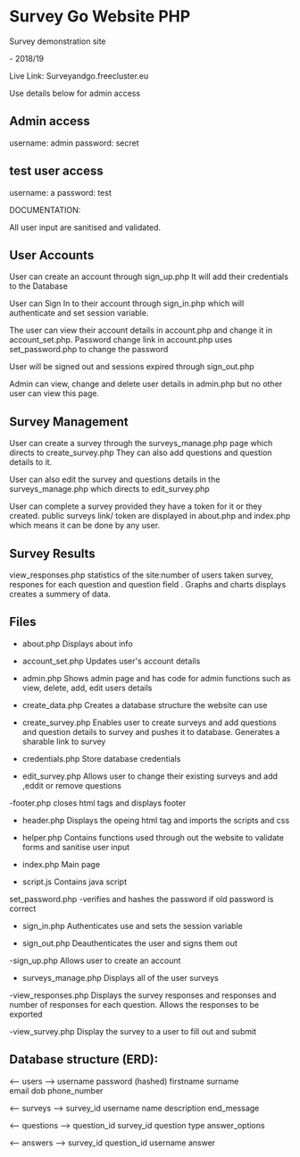 # Survey Go Website PHP
 Survey demonstration site 
 
<Jamshid Nazari> - 2018/19

Live Link: Surveyandgo.freecluster.eu

Use details below for admin access

Admin access
-------------- 
username: admin
password: secret

test user access
--------------
username: a
password: test

DOCUMENTATION:

All user input are sanitised and validated.

User Accounts
--------------
User can create an account through sign_up.php
It will add their credentials to the Database

User can Sign In to their account through sign_in.php
which will authenticate and set session variable.

The user can view their account details in account.php
and change it in account_set.php.
Password change link in account.php uses set_password.php to change the password

User will be signed out and sessions expired through sign_out.php

Admin can view, change and delete user details in admin.php but no other user can view this page.


Survey Management
--------------------
User can create a survey through the surveys_manage.php page which directs to create_survey.php
They can also add questions and question details to it.

User can also edit the survey and questions details in the surveys_manage.php which directs to edit_survey.php

User can complete a survey provided they have a token for it or they created.
public surveys link/ token are displayed in about.php and index.php which means it can be done by any user.


Survey Results
--------------------
view_responses.php statistics of the site:number of users taken survey, respones for each question and question field .
Graphs and charts displays creates a summery of data.


Files
-------------
- about.php
Displays about info

- account_set.php
Updates user's account details

- admin.php
Shows admin page and has code for admin functions such as view, delete, add, edit users details

- create_data.php
Creates a database structure the website can use

- create_survey.php
Enables user to create surveys and add questions and question details to survey and pushes it to database. Generates a sharable link to survey

- credentials.php
Store database credentials 

- edit_survey.php
Allows user to change their existing surveys and add ,eddit or remove questions

-footer.php
closes html tags and displays footer

- header.php
Displays the opeing html tag and imports the scripts and css

- helper.php
Contains functions used through out the website to validate forms and sanitise user input

- index.php
Main page 

- script.js
Contains java script

set_password.php
-verifies and hashes the password if old password is correct

- sign_in.php
Authenticates use and sets the session variable

- sign_out.php
Deauthenticates the user and signs them out

-sign_up.php
Allows user to create an account 

- surveys_manage.php
Displays all of the user surveys

-view_responses.php
Displays the survey responses and responses and number of responses for each question.
Allows the responses to be exported

-view_survey.php
Display the survey to a user to fill out and submit



Database structure (ERD):
---------------------

<-- users -->
username <PK>
password (hashed)
firstname 
surname   
email
dob
phone_number



<-- surveys -->
survey_id <PK>
username <FK>
name
description
end_message


<-- questions -->
question_id <PK>
survey_id <FK>
question 
type 
answer_options 

<-- answers -->
survey_id<FK>
question_id <FK>
username
answer
